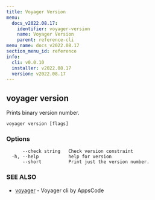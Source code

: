 ```yaml
---
title: Voyager Version
menu:
  docs_v2022.08.17:
    identifier: voyager-version
    name: Voyager Version
    parent: reference-cli
menu_name: docs_v2022.08.17
section_menu_id: reference
info:
  cli: v0.0.10
  installer: v2022.08.17
  version: v2022.08.17
---
```


## voyager version

Prints binary version number.

```
voyager version [flags]
```

### Options

```
      --check string   Check version constraint
  -h, --help           help for version
      --short          Print just the version number.
```

### SEE ALSO

* [voyager](/docs/v2022.08.17/reference/cli/voyager)	 - Voyager cli by AppsCode

